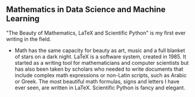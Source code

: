 ## Mathematics in Data Science and Machine Learning

"The Beauty of Mathematics, LaTeX and Scientific Python" is my first ever writing in the field.
- Math has the same capacity for beauty as art, music and a full blanket of stars on a dark night. LaTeX is a software system, created in 1985. It started as a writing tool for mathematicians and computer scientists but has also been taken by scholars who needed to write documents that include complex math expressions or non-Latin scripts, such as Arabic or Greek. The most beautiful math formulas, signs and letters I have ever seen, are written in LaTeX. Scientific Python is fancy and elegant.
